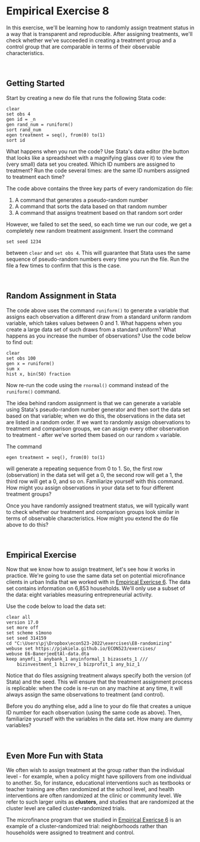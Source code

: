 # Empirical Exercise 8

In this exercise, we'll be learning how to randomly assign treatment status in a way 
that is transparent and reproducible.  After assigning treatments, we'll check 
whether we've succeeded in creating a treatment group and a control group 
that are comparable in terms of their observable characteristics.  

<br>

## Getting Started

Start by creating a new do file that runs the following Stata code:
```
clear
set obs 4
gen id = _n 
gen rand_num = runiform()
sort rand_num
egen treatment = seq(), from(0) to(1)
sort id
```
What happens when you run the code?  Use Stata's data editor (the button that looks like 
a spreadsheet with a magnifying glass over it) to view the (very small) data set you 
created.  Which ID numbers are assigned to treatment?  Run the code several times:  are 
the same ID numbers assigned to treatment each time?  

The code above contains the three key parts of every randomization do file:  

1. A command that generates a pseudo-random number 
2. A command that sorts the data based on that random number
3. A command that assigns treatment based on that random sort order

However, we failed to set the seed, so each time we run our code, we get a 
completely new random treatment assignment.  Insert the command 
```
set seed 1234 
```
between `clear` and `set obs 4`.  This will guarantee that Stata uses the 
same sequence of pseudo-random numbers every time you run the file.  Run the file 
a few times to confirm that this is the case. 

<br>

## Random Assignment in Stata

The code above uses the command `runiform()` to generate a variable that assigns 
each observation a different draw from a standard uniform random variable, which 
takes values between 0 and 1.  What happens when you create a large data set of such 
draws from a standard uniform?  What happens as you increase the number 
of observations?  Use the code below to find out:
```
clear
set obs 100
gen x = runiform()
sum x
hist x, bin(50) fraction
```
Now re-run the code using the `rnormal()` command instead of the `runiform()` command.  

The idea behind random assignment is that we can generate a variable 
using Stata's pseudo-random number generator and then sort the data set based on that 
variable; when we do this, the observations in the data set are listed in a 
random order.  If we want to randomly assign observations to treatment and comparison groups, 
we can assign every other observation to treatment - after we've sorted them based on 
our random `x` variable.

The command 
```
egen treatment = seq(), from(0) to(1)
``` 
will generate a repeating sequence from 0 to 1.  So, the first row (observation) in 
the data set will get a 0, the second row will get a 1, the third row will get a 0, 
and so on.  Familiarize yourself with this command.  How might you assign observations 
in your data set to four different treatment groups?

Once you have randomly assigned treatment status, we will typically want to check whether 
our treatment and comparison groups look similar in terms of observable characteristics.  How 
might you extend the do file above to do this?

<br>

## Empirical Exercise

Now that we know how to assign treatment, let's see how it works in practice.  We're 
going to use the same data set on potential microfinance clients in urban India 
that we worked with in [Empirical Exericse 6](https://pjakiela.github.io/ECON523/exercises/E6-TOT.html). The 
data set contains information on 6,853 households.  We'll only use a subset of the data:  eight variables measuring 
entrepreneurial activity.  

Use the code below to load the data set:  
```
clear all
version 17.0
set more off
set scheme s1mono
set seed 314159
cd "C:\Users\pj\Dropbox\econ523-2022\exercises\E8-randomizing"
webuse set https://pjakiela.github.io/ECON523/exercises/
webuse E6-BanerjeeEtAl-data.dta
keep anymfi_1 anybank_1 anyinformal_1 bizassets_1 ///
	bizinvestment_1 bizrev_1 bizprofit_1 any_biz_1
 ```
Notice that do files assigning treatment always specify both the 
version (of Stata) and the seed. This will ensure that the treatment assignment process is 
replicable:  when the code is re-run on any machine at any time, 
it will always assign the same observations to treatment (and control).  

Before you do anything else, add a line to your do file that creates a unique ID number for 
each observation (using the same code as above).  Then, familiarize yourself with 
the variables in the data set.  How many are dummy variables?   
 
 <br>
 
## Even More Fun with Stata
 
We often wish to assign treatment at the group rather than the individual level - for example, 
when a policy might have spillovers from one individual to another.  So, for instance, educational 
interventions such as textbooks or teacher training are often randomized at the school level, 
and health interventions are often randomized at the clinic or community level.  We refer to 
such larger units as **clusters**, and studies that are randomized at the cluster level are 
called cluster-randomized trials.  

The microfinance program that we studied in 
[Empirical Exericse 6](https://pjakiela.github.io/ECON523/exercises/E6-TOT.html) is an example 
of a cluster-randomized trial:  neighborhoods rather than households were assigned to treatment 
and control.  
 
 

